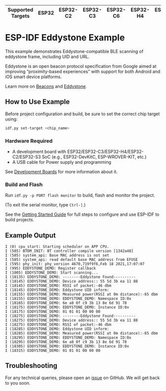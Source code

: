 | Supported Targets | ESP32 | ESP32-C2 | ESP32-C3 | ESP32-C6 | ESP32-H4 | ESP32-S3 |
| ----------------- | ----- | -------- | -------- | -------- | -------- | -------- |

# ESP-IDF Eddystone Example

This example demonstrates Eddystone-compatible BLE scanning of eddystone frame, including UID and URL.

Eddystone is an open beacon protocol specification from Google aimed at improving “proximity-based experiences”
with support for both Android and iOS smart device platforms.

Learn more on [Beacons](https://developers.google.com/nearby/notifications/get-started) and [Eddystone](https://github.com/google/eddystone).

## How to Use Example

Before project configuration and build, be sure to set the correct chip target using:

```bash
idf.py set-target <chip_name>
```

### Hardware Required

* A development board with ESP32/ESP32-C3/ESP32-H4/ESP32-C2/ESP32-S3 SoC (e.g., ESP32-DevKitC, ESP-WROVER-KIT, etc.)
* A USB cable for Power supply and programming

See [Development Boards](https://www.espressif.com/en/products/devkits) for more information about it.

### Build and Flash

Run `idf.py -p PORT flash monitor` to build, flash and monitor the project.

(To exit the serial monitor, type ``Ctrl-]``.)

See the [Getting Started Guide](https://idf.espressif.com/) for full steps to configure and use ESP-IDF to build projects.

## Example Output

```
I (0) cpu_start: Starting scheduler on APP CPU.
I (585) BTDM_INIT: BT controller compile version [1342a48]
I (585) system_api: Base MAC address is not set
I (585) system_api: read default base MAC address from EFUSE
I (595) phy_init: phy_version 4670,719f9f6,Feb 18 2021,17:07:07
I (995) EDDYSTONE_DEMO: Register callback
I (1005) EDDYSTONE_DEMO: Start scanning...
I (18135) EDDYSTONE_DEMO: --------Eddystone Found----------
I (18145) EDDYSTONE_DEMO: Device address:: 55 5d 3b ea 11 88
I (18145) EDDYSTONE_DEMO: RSSI of packet:-46 dbm
I (18145) EDDYSTONE_DEMO: Eddystone UID inform:
I (18155) EDDYSTONE_DEMO: Measured power(RSSI at 0m distance):-65 dbm
I (18155) EDDYSTONE_DEMO: EDDYSTONE_DEMO: Namespace ID:0x
I (18165) EDDYSTONE_DEMO: 6e a8 0f c9 3b 13 8e 6d 91 78
I (18175) EDDYSTONE_DEMO: EDDYSTONE_DEMO: Instance ID:0x
I (18175) EDDYSTONE_DEMO: 01 01 01 00 00 00
I (18275) EDDYSTONE_DEMO: --------Eddystone Found----------
I (18275) EDDYSTONE_DEMO: Device address:: 55 5d 3b ea 11 88
I (18275) EDDYSTONE_DEMO: RSSI of packet:-46 dbm
I (18285) EDDYSTONE_DEMO: Eddystone UID inform:
I (18285) EDDYSTONE_DEMO: Measured power(RSSI at 0m distance):-65 dbm
I (18295) EDDYSTONE_DEMO: EDDYSTONE_DEMO: Namespace ID:0x
I (18295) EDDYSTONE_DEMO: 6e a8 0f c9 3b 13 8e 6d 91 78
I (18305) EDDYSTONE_DEMO: EDDYSTONE_DEMO: Instance ID:0x
I (18315) EDDYSTONE_DEMO: 01 01 01 00 00 00
```

## Troubleshooting

For any technical queries, please open an [issue](https://github.com/espressif/esp-idf/issues) on GitHub. We will get back to you soon.
